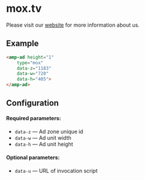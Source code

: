 <!---
Copyright 2018 The AMP HTML Authors. All Rights Reserved.

Licensed under the Apache License, Version 2.0 (the "License");
you may not use this file except in compliance with the License.
You may obtain a copy of the License at

      http://www.apache.org/licenses/LICENSE-2.0

Unless required by applicable law or agreed to in writing, software
distributed under the License is distributed on an "AS-IS" BASIS,
WITHOUT WARRANTIES OR CONDITIONS OF ANY KIND, either express or implied.
See the License for the specific language governing permissions and
limitations under the License.
-->

# mox.tv

Please visit our [website](https://mox.tv) for more information about us.

## Example

```html
<amp-ad height="1"
    type="mox"
    data-z="1183"
    data-w="720"
    data-h="405">
</amp-ad>
```

## Configuration

#### Required parameters:

- `data-z` — Ad zone unique id
- `data-w` — Ad unit width
- `data-h` — Ad unit height

#### Optional parameters:

- `data-u` — URL of invocation script
